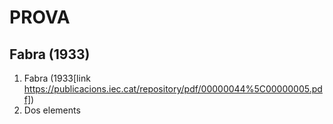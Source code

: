 # PROVA
## Fabra (1933)

1. Fabra (1933[link https://publicacions.iec.cat/repository/pdf/00000044%5C00000005.pdf])
2. Dos elements
